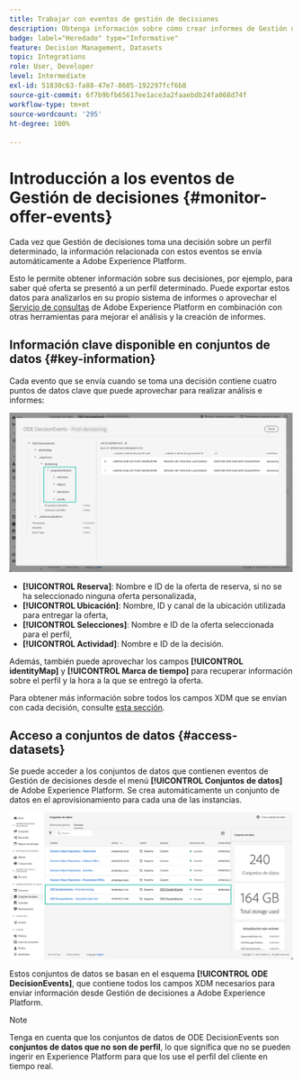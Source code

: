 ```yaml
---
title: Trabajar con eventos de gestión de decisiones
description: Obtenga información sobre cómo crear informes de Gestión de decisiones en Adobe Experience Platform.
badge: label="Heredado" type="Informative"
feature: Decision Management, Datasets
topic: Integrations
role: User, Developer
level: Intermediate
exl-id: 51830c63-fa88-47e7-8605-192297fcf6b8
source-git-commit: 6f7b9bfb65617ee1ace3a2faaebdb24fa068d74f
workflow-type: tm+mt
source-wordcount: '295'
ht-degree: 100%

---
```


# Introducción a los eventos de Gestión de decisiones {#monitor-offer-events}

Cada vez que Gestión de decisiones toma una decisión sobre un perfil determinado, la información relacionada con estos eventos se envía automáticamente a Adobe Experience Platform.

Esto le permite obtener información sobre sus decisiones, por ejemplo, para saber qué oferta se presentó a un perfil determinado. Puede exportar estos datos para analizarlos en su propio sistema de informes o aprovechar el [Servicio de consultas](https://experienceleague.adobe.com/docs/experience-platform/query/home.html?lang=es) de Adobe Experience Platform en combinación con otras herramientas para mejorar el análisis y la creación de informes.

## Información clave disponible en conjuntos de datos {#key-information}

Cada evento que se envía cuando se toma una decisión contiene cuatro puntos de datos clave que puede aprovechar para realizar análisis e informes:

![](../assets/events-dataset-preview.png)

* **[!UICONTROL Reserva]**: Nombre e ID de la oferta de reserva, si no se ha seleccionado ninguna oferta personalizada,
* **[!UICONTROL Ubicación]**: Nombre, ID y canal de la ubicación utilizada para entregar la oferta,
* **[!UICONTROL Selecciones]**: Nombre e ID de la oferta seleccionada para el perfil,
* **[!UICONTROL Actividad]**: Nombre e ID de la decisión.

Además, también puede aprovechar los campos  **[!UICONTROL identityMap]** y **[!UICONTROL Marca de tiempo]** para recuperar información sobre el perfil y la hora a la que se entregó la oferta.

Para obtener más información sobre todos los campos XDM que se envían con cada decisión, consulte [esta sección](xdm-fields.md).

## Acceso a conjuntos de datos {#access-datasets}

Se puede acceder a los conjuntos de datos que contienen eventos de Gestión de decisiones desde el menú **[!UICONTROL Conjuntos de datos]** de Adobe Experience Platform. Se crea automáticamente un conjunto de datos en el aprovisionamiento para cada una de las instancias.

![](../assets/events-datasets-list.png)

Estos conjuntos de datos se basan en el esquema **[!UICONTROL ODE DecisionEvents]**, que contiene todos los campos XDM necesarios para enviar información desde Gestión de decisiones a Adobe Experience Platform.

>[!NOTE]
>
>Tenga en cuenta que los conjuntos de datos de ODE DecisionEvents son **conjuntos de datos que no son de perfil**, lo que significa que no se pueden ingerir en Experience Platform para que los use el perfil del cliente en tiempo real.
